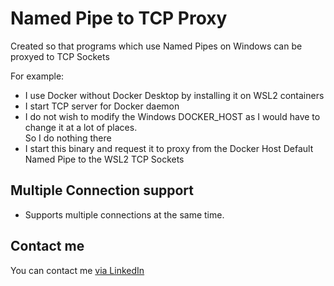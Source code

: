 # Named Pipe to TCP Proxy

Created so that programs which use Named Pipes on Windows can be proxyed to TCP Sockets

For example:
- I use Docker without Docker Desktop by installing it on WSL2 containers
- I start TCP server for Docker daemon
- I do not wish to modify the Windows DOCKER_HOST as I would have to change it at a lot of places.  
  So I do nothing there
- I start this binary and request it to proxy from the Docker Host Default Named Pipe to the WSL2 TCP Sockets

## Multiple Connection support

- Supports multiple connections at the same time.

## Contact me

You can contact me [via LinkedIn](https://in.linkedin.com/in/pratik-chowdhury-889bb2183)
